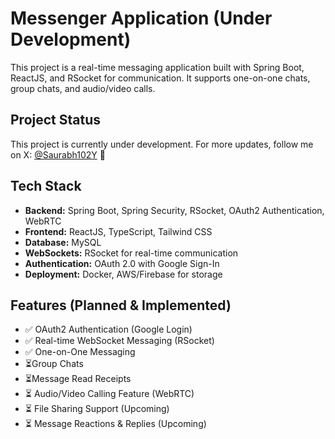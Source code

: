 # Messenger Application (Under Development)

This project is a real-time messaging application built with Spring Boot, ReactJS, and RSocket for communication. It supports one-on-one chats, group chats, and audio/video calls.

## Project Status
This project is currently under development. For more updates, follow me on X: [@Saurabh102Y](https://x.com/Saurabh102Y) 🚀


## Tech Stack

- **Backend:** Spring Boot, Spring Security, RSocket, OAuth2 Authentication, WebRTC
- **Frontend:** ReactJS, TypeScript, Tailwind CSS
- **Database:** MySQL
- **WebSockets:** RSocket for real-time communication
- **Authentication:** OAuth 2.0 with Google Sign-In
- **Deployment:** Docker, AWS/Firebase for storage

## Features (Planned & Implemented)

- ✅ OAuth2 Authentication (Google Login)
- ✅ Real-time WebSocket Messaging (RSocket)
- ✅ One-on-One Messaging
- ⏳Group Chats
- ⏳Message Read Receipts
- ⏳ Audio/Video Calling Feature (WebRTC)
- ⏳ File Sharing Support (Upcoming)
- ⏳ Message Reactions & Replies (Upcoming)


